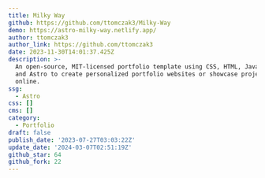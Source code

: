 ```yaml
---
title: Milky Way
github: https://github.com/ttomczak3/Milky-Way
demo: https://astro-milky-way.netlify.app/
author: ttomczak3
author_link: https://github.com/ttomczak3
date: 2023-11-30T14:01:37.425Z
description: >-
  An open-source, MIT-licensed portfolio template using CSS, HTML, JavaScript,
  and Astro to create personalized portfolio websites or showcase projects
  online.
ssg:
  - Astro
css: []
cms: []
category:
  - Portfolio
draft: false
publish_date: '2023-07-27T03:03:22Z'
update_date: '2024-03-07T02:51:19Z'
github_star: 64
github_fork: 22
---
```


